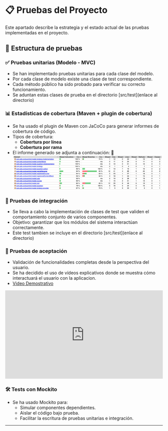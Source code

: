 # 📋 Pruebas del Proyecto

Este apartado describe la estrategia y el estado actual de las pruebas implementadas en el proyecto.

## 🧩 Estructura de pruebas

### ✅ Pruebas unitarias (Modelo - MVC)

- Se han implementado pruebas unitarias para cada clase del modelo.
- Por cada clase de modelo existe una clase de test correspondiente.
- Cada método público ha sido probado para verificar su correcto funcionamiento.
- Se aduntan estas clases de prueba en el directorio [src/test](enlace al directorio)
### 📊 Estadísticas de cobertura (Maven + plugin de cobertura)

- Se ha usado el plugin de Maven con JaCoCo para generar informes de cobertura de código.
- Tipos de cobertura:
  - **Cobertura por línea**
  - **Cobertura por rama**
- El informe generado se adjunta a continuación:
📸![image](https://github.com/antoniiolpzzz/PDS-CuriousMind/raw/b89e72fa54b8db1e46a37aecefd982192e917665/Documentation/Test/informeCobertura.png)

### 🔄 Pruebas de integración

- Se lleva a cabo la implementación de clases de test que validen el comportamiento conjunto de varios componentes.
- Objetivo: garantizar que los módulos del sistema interactúan correctamente.
- Este test tambien se incluye en el directorio [src/test](enlace al directorio)

### 🎯 Pruebas de aceptación

- Validación de funcionalidades completas desde la perspectiva del usuario.
- Se ha decidido el uso de vídeos explicativos donde se muestra cómo interactuará el usuario con la aplicacion.
- [Video Demostrativo](https://dai.ly/k3ALFKPBzbRbZODhqhq)

<div style="position:relative;padding-bottom:56.25%;height:0;overflow:hidden;">
  <iframe src="https://geo.dailymotion.com/player.html?video=k3ALFKPBzbRbZODhqhq"
    style="width:100%; height:100%; position:absolute; left:0px; top:0px; overflow:hidden; border:none;"
    allowfullscreen
    title="Dailymotion Video Player"
    allow="web-share">
  </iframe>
</div>

### 🛠️ Tests con Mockito

- Se ha usado Mockito para:
  - Simular componentes dependientes.
  - Aislar el código bajo prueba.
  - Facilitar la escritura de pruebas unitarias e integración.

---
